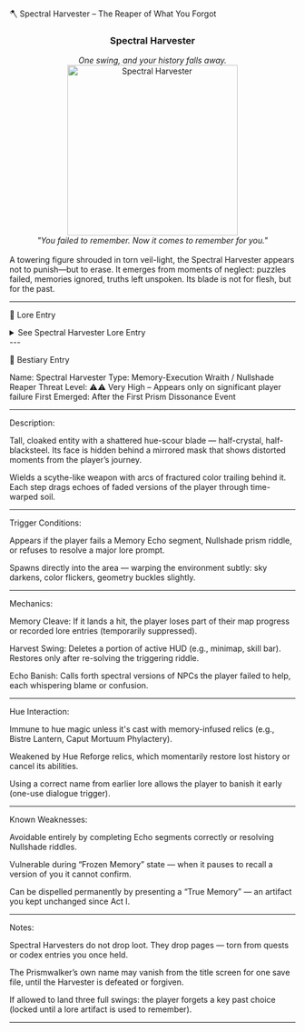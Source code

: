 🪓 Spectral Harvester – The Reaper of What You Forgot

<div align="center">
  <h3>Spectral Harvester</h3>
  <i>One swing, and your history falls away.</i><br>
  <img src="../../assets/monsters/spectral-harvester.png" alt="Spectral Harvester" width="300"><br>
  <i>"You failed to remember. Now it comes to remember for you."</i><br><br>
</div>A towering figure shrouded in torn veil-light, the Spectral Harvester appears not to punish—but to erase. It emerges from moments of neglect: puzzles failed, memories ignored, truths left unspoken. Its blade is not for flesh, but for the past.


---

🧠 Lore Entry

<details><summary>See Spectral Harvester Lore Entry</summary>Recovered Voice-Echo – Nullshade, Monolith Theta-9

> “I missed the glyph. Just one.”
“Didn’t say the right name. Didn’t speak the truth.”
“Then… the hum started. Like glass grinding through silk.”
“I saw them — not me, but the ones I could’ve been. And it swung.”

“My journal is gone. My name in the Archive turned blank. That… thing didn’t kill me. It unremembered me.”
— Unknown, faded inscription near broken Shatterglass Pool



</details>
---

📘 Bestiary Entry

Name: Spectral Harvester
Type: Memory-Execution Wraith / Nullshade Reaper
Threat Level: ⚠️⚠️ Very High – Appears only on significant player failure
First Emerged: After the First Prism Dissonance Event


---

Description:

Tall, cloaked entity with a shattered hue-scour blade — half-crystal, half-blacksteel. Its face is hidden behind a mirrored mask that shows distorted moments from the player’s journey.

Wields a scythe-like weapon with arcs of fractured color trailing behind it. Each step drags echoes of faded versions of the player through time-warped soil.


---

Trigger Conditions:

Appears if the player fails a Memory Echo segment, Nullshade prism riddle, or refuses to resolve a major lore prompt.

Spawns directly into the area — warping the environment subtly: sky darkens, color flickers, geometry buckles slightly.



---

Mechanics:

Memory Cleave: If it lands a hit, the player loses part of their map progress or recorded lore entries (temporarily suppressed).

Harvest Swing: Deletes a portion of active HUD (e.g., minimap, skill bar). Restores only after re-solving the triggering riddle.

Echo Banish: Calls forth spectral versions of NPCs the player failed to help, each whispering blame or confusion.



---

Hue Interaction:

Immune to hue magic unless it's cast with memory-infused relics (e.g., Bistre Lantern, Caput Mortuum Phylactery).

Weakened by Hue Reforge relics, which momentarily restore lost history or cancel its abilities.

Using a correct name from earlier lore allows the player to banish it early (one-use dialogue trigger).



---

Known Weaknesses:

Avoidable entirely by completing Echo segments correctly or resolving Nullshade riddles.

Vulnerable during “Frozen Memory” state — when it pauses to recall a version of you it cannot confirm.

Can be dispelled permanently by presenting a “True Memory” — an artifact you kept unchanged since Act I.



---

Notes:

Spectral Harvesters do not drop loot. They drop pages — torn from quests or codex entries you once held.

The Prismwalker’s own name may vanish from the title screen for one save file, until the Harvester is defeated or forgiven.

If allowed to land three full swings: the player forgets a key past choice (locked until a lore artifact is used to remember).



---


